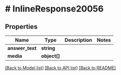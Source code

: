 # # InlineResponse20056

## Properties

Name | Type | Description | Notes
------------ | ------------- | ------------- | -------------
**answer_text** | **string** |  | 
**media** | **object[]** |  | 

[[Back to Model list]](../../README.md#documentation-for-models) [[Back to API list]](../../README.md#documentation-for-api-endpoints) [[Back to README]](../../README.md)


